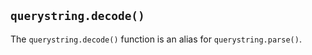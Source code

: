 ## `querystring.decode()`

<!-- YAML
added: v0.1.99
-->

The `querystring.decode()` function is an alias for `querystring.parse()`.

